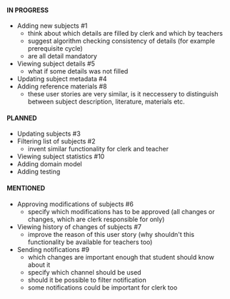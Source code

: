 #### IN PROGRESS
- Adding new subjects #1
  - think about which details are filled by clerk and which by teachers
  - suggest algorithm checking consistency of details (for example prerequisite cycle)
  - are all detail mandatory
- Viewing subject details #5
  - what if some details was not filled
- Updating subject metadata #4
- Adding reference materials #8
  - these user stories are very similar, is it neccessery to distinguish between subject description, literature, materials etc. 

#### PLANNED
- Updating subjects #3
- Filtering list of subjects #2
  - invent similar functionality for clerk and teacher
- Viewing subject statistics #10
- Adding domain model
- Adding testing

#### MENTIONED
- Approving modifications of subjects #6
  - specify which modifications has to be approved (all changes or changes, which are clerk responsible for only)
- Viewing history of changes of subjects #7
  - improve the reason of this user story (why shouldn't this functionality be available for teachers too)
- Sending notifications #9
  - which changes are important enough that student should know about it
  - specify which channel should be used
  - should it be possible to filter notification
  - some notifications could be important for clerk too
